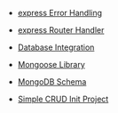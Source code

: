 <!-- - [express Base Route](Express/express-01.md) -->
<!-- - [express Static Route](Express/express-02.md) -->
- [express Error Handling](Express/express-Error-Handling.md)
<!-- - [express Routing](Express/express-04.md) -->
<!-- - [express Middleware](Express/express-05.md) -->
- [express Router Handler](Express/express-router-handler.md)
- [Database Integration](Express/Database-integration.md)
- [Mongoose Library](Express/Mongoose-Library.md)
- [MongoDB Schema](Express/mongo-schema.md)

- [Simple CRUD Init Project](Express/simple-CRUD.md)